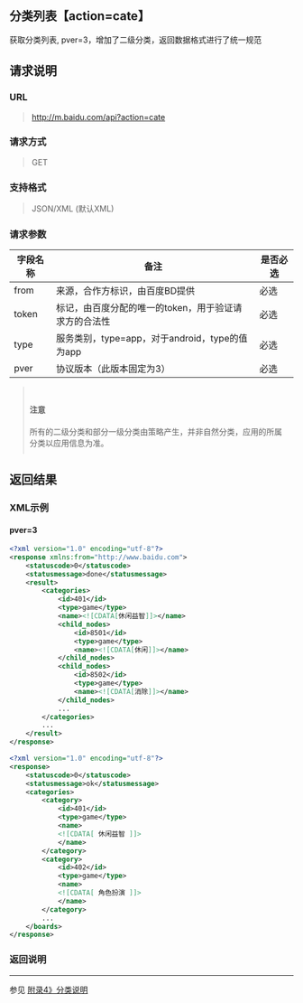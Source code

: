 ## 分类列表【action=cate】 ##
获取分类列表, <red>pver=3，增加了二级分类，返回数据格式进行了统一规范</red>

## 请求说明 ##
### URL ###
> http://m.baidu.com/api?action=cate

### 请求方式 ###
> GET

### 支持格式 ###
> JSON/XML (默认XML)

### 请求参数 ###
|字段名称  | 备注 | 是否必选
| ------------ | ------------ | ------------
| from   | 来源，合作方标识，由百度BD提供 | <red>必选</red>
| token  | 标记，由百度分配的唯一的token，用于验证请求方的合法性 | <red>必选</red>
| type  |服务类别，type=app，对于android，type的值为app | <red>必选</red>
| pver   |协议版本（此版本固定为3）  |<red>必选</red>
<blockquote class="bs-callout bs-callout-warning" style="padding:10px"><h4>注意</h4>所有的二级分类和部分一级分类由策略产生，并非自然分类，应用的所属分类以应用信息为准。</blockquote>

## 返回结果 ##
### XML示例 ###

#### pver=3
```xml
<?xml version="1.0" encoding="utf-8"?>
<response xmlns:from="http://www.baidu.com">
	<statuscode>0</statuscode>
	<statusmessage>done</statusmessage>
	<result>
		<categories>
			<id>401</id>
			<type>game</type>
			<name><![CDATA[休闲益智]]></name>
			<child_nodes>
				<id>8501</id>
				<type>game</type>
				<name><![CDATA[休闲]]></name>
			</child_nodes>
			<child_nodes>
				<id>8502</id>
				<type>game</type>
				<name><![CDATA[消除]]></name>
			</child_nodes>
            ...
        </categories>
        ...
    </result>
</response>
```

```xml
<?xml version="1.0" encoding="utf-8"?>
<response>
    <statuscode>0</statuscode>
    <statusmessage>ok</statusmessage>
    <categories>
        <category>
            <id>401</id>
            <type>game</type>
            <name>
            <![CDATA[ 休闲益智 ]]>
            </name>
        </category>
        <category>
            <id>402</id>
            <type>game</type>
            <name>
            <![CDATA[ 角色扮演 ]]>
            </name>
        </category>
        ...
    </boards>
</response>
```

### 返回说明 ###
----------
参见 [附录4》分类说明](/api?bdi_docs=1&action=intro&source=intro_extrainfo4&cur=natintro "附录4》分类说明")

